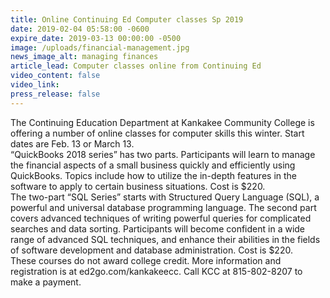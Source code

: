 ```yaml
---
title: Online Continuing Ed Computer classes Sp 2019
date: 2019-02-04 05:58:00 -0600
expire_date: 2019-03-13 00:00:00 -0500
image: /uploads/financial-management.jpg
news_image_alt: managing finances
article_lead: Computer classes online from Continuing Ed
video_content: false
video_link:
press_release: false
---
```


The Continuing Education Department at Kankakee Community College is offering a number of online classes for computer skills this winter. Start dates are Feb. 13 or March 13.<br>“QuickBooks 2018 series” has two parts. Participants will learn to manage the financial aspects of a small business quickly and efficiently using QuickBooks. Topics include how to utilize the in-depth features in the software to apply to certain business situations. Cost is $220.<br>The two-part “SQL Series” starts with Structured Query Language (SQL), a powerful and universal database programming language. The second part covers advanced techniques of writing powerful queries for complicated searches and data sorting. Participants will become confident in a wide range of advanced SQL techniques, and enhance their abilities in the fields of software development and database administration. Cost is $220.<br>These courses do not award college credit. More information and registration is at ed2go.com/kankakeecc. Call KCC at 815-802-8207 to make a payment.